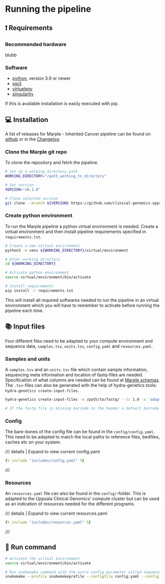 # Running the pipeline
## :exclamation: Requirements

### Recommended hardware 
blubb

### Software

- [python](https://www.python.org/), version 3.9 or newer
- [pip3](https://pypi.org/project/pip/)
- [virtuelenv](https://docs.python.org/3/library/venv.html)
- [singularity](https://docs.sylabs.io/guides/3.5/user-guide/introduction.html)

If this is available installation is easily executed with pip.

## :computer: Installation
A list of releases for Marple - Inherited Cancer pipeline can be found on [github](https://github.com/clinical-genomics-uppsala/marple_rd_tc/releases) or in the [Changelog](../changelog.md).

### Clone the Marple git repo
To clone the repository and fetch the pipeline.
```bash
# Set up a working directory path
WORKING_DIRECTORY="/path_working_to_directory"

# Set version
VERSION="v0.1.0"

# Clone selected version
git clone --branch ${VERSION} https://github.com/clinical-genomics-uppsala/marple_rd_tc.git ${WORKING_DIRECTORY}
```

### Create python environment
To run the Marple pipeline a python virtual environment is needed. Create a virtual environment and then install pipeline requirements specified in `requirements.txt`.
```bash
# Create a new virtual environment
python3 -m venv ${WORKING_DIRECTORY}/virtual/environment

# Enter working directory
cd ${WORKING_DIRECTORY}

# Activate python environment
source virtual/environment/bin/activate

# Install requirements
pip install -r requirements.txt
```
This will install all required softwares needed to run the pipeline in an virtual environment which you will have to remember to activate before running the pipeline each time. 

## :books: Input files 
Four different files need to be adapted to your compute environment and sequence data, `samples.tsv`, `units.tsv`, `config.yaml` and `resources.yaml`.
### Samples and units
A `samples.tsv` and an `units.tsv` file which contain sample information, sequencing meta information and location of fastq-files are needed. Specification of what columns are needed can be found at [Marple schemas](https://github.com/clinical-genomics-uppsala/marple_rd_tc/tree/develop/workflow/schemas). The `.tsv`-files can also be generated with the help of hydra-genetics tools: `hydra-genetics create-input-files`.

``` bash
hydra-genetics create-input-files -d /path/to/fastq/ --tc 1.0 -a 'adaptersequence1,adaptersequence2' --sample-type N  --sample-regex "^([0-9]{4})_S"

# If the fastq file is missing barcode in the header a default barcode can be set with -b NNNNNNNN
```


### Config
The bare-bones of the config file can be found in the `config/config.yaml`. This need to be adapted to match the local paths to reference files, bedfiles, caches etc on your system.


/// details | Expand to view current config.yaml
```yaml
{% include "includes/config.yaml" %}
```
///

### Resources
An `resources.yaml` file can also be found in the `config/`-folder. This is adapted to the Uppsala Clinical Genomics' compute cluster but can be used as an indication of resources needed for the different programs. 

/// details | Expand to view current resources.yaml
```yaml
{% include "includes/resources.yaml" %}
```
///


## :rocket: Run command 
```bash
# Activate the virtual environment
source virtual/environment/bin/activate

# Run snakemake command with the extra config parameter called sequenceid
snakemake --profile snakemakeprofile --configfile config.yaml --config sequenceid="230202-test" -s /path/to/marple/workflow/Snakefile

```

